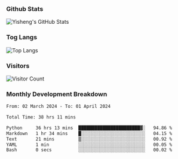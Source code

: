 ### Github Stats
![Yisheng's GitHub Stats](https://github-readme-stats-9qabuvhk1-gongyisheng.vercel.app/api?username=gongyisheng&count_private=true&show_icons=true)
### Tog Langs
![Top Langs](https://github-readme-stats-9qabuvhk1-gongyisheng.vercel.app/api/top-langs/?username=gongyisheng&layout=compact)
### Visitors
![Visitor Count](https://profile-counter.glitch.me/gongyisheng/count.svg)
### Monthly Development Breakdown
<!--START_SECTION:waka-->

```txt
From: 02 March 2024 - To: 01 April 2024

Total Time: 38 hrs 11 mins

Python     36 hrs 13 mins  ███████████████████████▓░   94.86 %
Markdown   1 hr 34 mins    █░░░░░░░░░░░░░░░░░░░░░░░░   04.15 %
Text       21 mins         ▒░░░░░░░░░░░░░░░░░░░░░░░░   00.92 %
YAML       1 min           ░░░░░░░░░░░░░░░░░░░░░░░░░   00.05 %
Bash       0 secs          ░░░░░░░░░░░░░░░░░░░░░░░░░   00.02 %
```

<!--END_SECTION:waka-->
